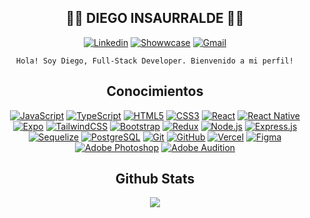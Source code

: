 <div align="center">

## :man_technologist: DIEGO INSAURRALDE :man_technologist:

[![Linkedin](https://img.shields.io/badge/-LinkedIn-blue?style=for-the-badge&logo=Linkedin&logoColor=white&link=https://www.linkedin.com/in/djinsaurralde38/)](https://www.linkedin.com/in/djinsaurralde38/)
[![Showwcase](https://img.shields.io/badge/-Showwcase-black?style=for-the-badge&logo=Showwcase&logoColor=white&link=https://www.showwcase.com/insa)](https://www.showwcase.com/insa)
[![Gmail](https://img.shields.io/badge/-Gmail-C14438?style=for-the-badge&logo=Gmail&logoColor=white&link=mailto:djinsaurralde38@gmail.com)](mailto:djinsaurralde38@gmail.com)

    Hola! Soy Diego, Full-Stack Developer. Bienvenido a mi perfil!

## Conocimientos

[![JavaScript](https://img.shields.io/badge/-JavaScript-000000?style=for-the-badge&logo=javascript&link=https://www.ecma-international.org/publications-and-standards/standards/ecma-262/)](https://www.ecma-international.org/publications-and-standards/standards/ecma-262/)
[![TypeScript](https://img.shields.io/badge/-TypeScript-3178C6?style=for-the-badge&logo=typescript&logoColor=white&link=https://www.typescriptlang.org/)](https://www.typescriptlang.org/)
[![HTML5](https://img.shields.io/badge/-HTML5-E46625?style=for-the-badge&logo=html5&logoColor=white&link=https://html.spec.whatwg.org/)](https://html.spec.whatwg.org/)
[![CSS3](https://img.shields.io/badge/-CSS3-385BF4?style=for-the-badge&logo=css3&link=https://www.w3.org/TR/CSS/#css)](https://www.w3.org/TR/CSS/#css)
[![React](https://img.shields.io/badge/-React-337CA5?style=for-the-badge&logo=react&logoColor=FFFFFF&link=https://es.react.dev/)](https://es.react.dev/)
[![React Native](https://img.shields.io/badge/-React_Native-21232A?style=for-the-badge&logo=react&logoColor=7DD9FC&link=https://reactnative.dev/)](https://reactnative.dev/)
[![Expo](https://img.shields.io/badge/Expo-FFFFFF?style=for-the-badge&logo=expo&logoColor=12181C&link=https://expo.dev/)](https://expo.dev/)
[![TailwindCSS](https://img.shields.io/badge/Tailwind%20CSS-%2338B2AC.svg?style=for-the-badge&logo=tailwind-css&logoColor=white&link=https://tailwindcss.com/)](https://tailwindcss.com/)
[![Bootstrap](https://img.shields.io/badge/Bootstrap-7C01FD?style=for-the-badge&logo=bootstrap&logoColor=white&link=https://getbootstrap.com/)](https://getbootstrap.com/)
[![Redux](https://img.shields.io/badge/Redux-%237241BE.svg?style=for-the-badge&logo=redux&logoColor=white&link=https://es.redux.js.org/)](https://es.redux.js.org/)
[![Node.js](https://img.shields.io/badge/-Node.js-000000?style=for-the-badge&logo=Node.js&link=https://nodejs.org/es)](https://nodejs.org/es)
[![Express.js](https://img.shields.io/badge/Express.js-%23404d59.svg?style=for-the-badge&logo=express&logoColor=white&link=https://expressjs.com/es/)](https://expressjs.com/es/)
[![Sequelize](https://img.shields.io/badge/Sequelize-31396A?style=for-the-badge&logo=Sequelize&logoColor=68AEE8&link=https://sequelize.org/)](https://sequelize.org/)
[![PostgreSQL](https://img.shields.io/badge/-PostgreSQL-%23404d59?style=for-the-badge&logo=postgresql&logoColor=%2361DAFB&link=https://www.postgresql.org/)](https://www.postgresql.org/)
[![Git](https://img.shields.io/badge/-Git-E64D2A?style=for-the-badge&logo=git&logoColor=FFFFFF&link=https://git-scm.com/)](https://git-scm.com/)
[![GitHub](https://img.shields.io/badge/-GitHub-181717?style=for-the-badge&logo=github&link=https://github.com/)](https://github.com/)
[![Vercel](https://img.shields.io/badge/-Vercel-000000?style=for-the-badge&logo=vercel&link=https://vercel.com/)](https://vercel.com/)
[![Figma](https://img.shields.io/badge/Figma-E34D1C?style=for-the-badge&logo=figma&logoColor=FFFFFF&link=https://www.figma.com/)](https://www.figma.com/)
[![Adobe Photoshop](https://img.shields.io/badge/Adobe%20Photoshop-%23061E26.svg?style=for-the-badge&logo=adobe%20photoshop&logoColor=%2326C9FF&link=https://www.adobe.com/ar/products/photoshop.html)](https://www.adobe.com/ar/products/photoshop.html)
[![Adobe Audition](https://img.shields.io/badge/Adobe%20Audition-00005B.svg?style=for-the-badge&logo=Adobe%20Audition&logoColor=%239999FF&link=https://www.adobe.com/es/products/audition.html)](https://www.adobe.com/es/products/audition.html)



## Github Stats

</div>

<div align="center"><img src="https://github-readme-stats.vercel.app/api?username=Insaurralde38&show_icons=true&count_private=true&hide_border=true" align="center" /></div>  
<br/>
